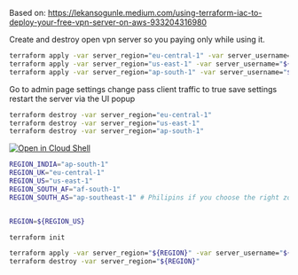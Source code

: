 Based on: https://lekansogunle.medium.com/using-terraform-iac-to-deploy-your-free-vpn-server-on-aws-933204316980

Create and destroy open vpn server so you paying only while using it.

	

```bash
terraform apply -var server_region="eu-central-1" -var server_username="${OPEN_VPN_USER}" -var server_password="${OPEN_VPN_PASS}"
terraform apply -var server_region="us-east-1" -var server_username="${OPEN_VPN_USER}" -var server_password="${OPEN_VPN_PASS}"
terraform apply -var server_region="ap-south-1" -var server_username="${OPEN_VPN_USER}" -var server_password="${OPEN_VPN_PASS}"
```

Go to admin page settings change pass client traffic to true
save settings
restart the server via the UI popup

```bash
terraform destroy -var server_region="eu-central-1"
terraform destroy -var server_region="us-east-1"
terraform destroy -var server_region="ap-south-1"
```

[![Open in Cloud Shell](https://gstatic.com/cloudssh/images/open-btn.svg)](https://shell.cloud.google.com/cloudshell/editor?cloudshell_git_repo=https%3A%2F%2Fgithub.com%2Fshmuel-raichman%2Fopenvpn-aws-terraform&cloudshell_print=README.md&cloudshell_open_in_editor=README.md)



```bash
REGION_INDIA="ap-south-1"
REGION_UK="eu-central-1"
REGION_US="us-east-1"
REGION_SOUTH_AF="af-south-1"
REGION_SOUTH_AS="ap-southeast-1" # Philipins if you choose the right zone


REGION=${REGION_US}

terraform init

terraform apply -var server_region="${REGION}" -var server_username="${OPEN_VPN_USER}" -var server_password="${OPEN_VPN_PASS}"
terraform destroy -var server_region="${REGION}"
```
